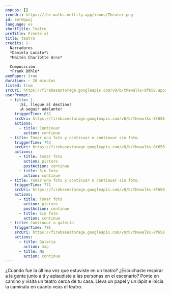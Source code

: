 ```yaml
---
popups: []
iconUri: https://the-walks.netlify.app/icons/Theater.png
id: Eer0quuj
language: es
shortTitle: Teatro
preTitle: Frente al
title: teatro
credits: |-
  Narradores
  *Daniela Lucato*\
  *Maitén Charlotte Arns*

  Composición
  *Frank Böhle*
penPaper: true
duration: ~ 20 minutos
listed: true
srcUri: https://firebasestorage.googleapis.com/v0/b/thewalks-8f658.appspot.com/o/mp3%2Fv0%2Fit_Eer0quuj%2Fit_Eer0quuj.mp3?alt=media&token=c1683779-08e3-4161-9559-29c4cd47b988
userPrompt:
  - title: |-
      ¡Sí, llegué al destino! 
      ¡A seguir adelante!
    triggerTime: 632
    srcUri: https://firebasestorage.googleapis.com/v0/b/thewalks-8f658.appspot.com/o/mp3%2Fv0%2Fde_Eer0quuj%2Fde_Eer0quuj_loop_1.mp3?alt=media&token=d5ae65db-cdd5-4d16-974b-2337da49711d
    actions:
      - title: Continuar
        action: continue
  - title: Tomar una foto y continuar o continuar sin foto.
    triggerTime: 743
    srcUri: https://firebasestorage.googleapis.com/v0/b/thewalks-8f658.appspot.com/o/mp3%2Fv0%2Fde_Eer0quuj%2Fde_Eer0quuj_loop_2.mp3?alt=media&token=06c94fbf-df5a-4e56-84bf-1798ae46b08f
    actions:
      - title: Tomar foto
        action: picture
        postAction: continue
      - title: Sin foto
        action: continue
  - title: Tomar una foto y continuar o continuar sin foto.
    triggerTime: 771
    srcUri: https://firebasestorage.googleapis.com/v0/b/thewalks-8f658.appspot.com/o/static%2Fmedias%2Fde_Eer0quuj_loop_3.mp3?alt=media&token=1b47c2d6-0ff0-456d-9cd7-23734926441e
    actions:
      - title: Tomar foto
        action: picture
        postAction: continue
      - title: Sin foto
        action: continue
  - title: Continuar a galería
    triggerTime: 791
    srcUri: https://firebasestorage.googleapis.com/v0/b/thewalks-8f658.appspot.com/o/static%2Fmedias%2Fmulti_Zeubeel8_loop.mp3?alt=media&token=88349085-3303-48b9-bdc6-fd7b09519a26
    actions:
      - title: Galería
        action: map
      - title: No
        action: continue
---
```

¿Cuándo fue la última vez que estuviste en un teatro? ¿Escuchaste respirar a la gente junto a ti y aplaudiste a las personas en el escenario? Ponte en camino y visita un teatro cerca de tu casa. Lleva un papel y un lápiz e inicia la caminata en cuanto veas el teatro.